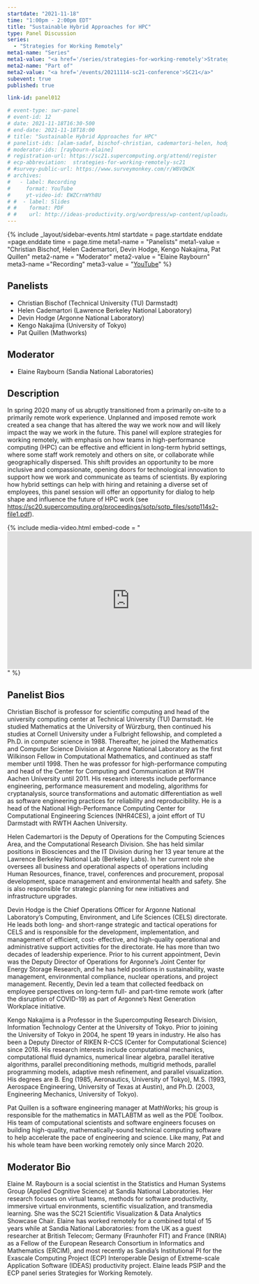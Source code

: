 ```yaml
---
startdate: "2021-11-18"
time: "1:00pm - 2:00pm EDT"
title: "Sustainable Hybrid Approaches for HPC"
type: Panel Discussion
series: 
  - "Strategies for Working Remotely"
meta1-name: "Series"
meta1-value: "<a href='/series/strategies-for-working-remotely'>Strategies for Working Remotely</a>"
meta2-name: "Part of"
meta2-value: "<a href='/events/20211114-sc21-conference'>SC21</a>"
subevent: true
published: true

link-id: panel012

# event-type: swr-panel
# event-id: 12
# date: 2021-11-18T16:30-500
# end-date: 2021-11-18T18:00
# title: "Sustainable Hybrid Approaches for HPC"
# panelist-ids: [alam-sadaf, bischof-christian, cademartori-helen, hodge-devin, nakajima-kengo, quillen-pat]
# moderator-ids: [raybourn-elaine]
# registration-url: https://sc21.supercomputing.org/attend/register
# ecp-abbreviation:  strategies-for-working-remotely-sc21
# #survey-public-url: https://www.surveymonkey.com/r/W8VQW2K
# archives:
#   - label: Recording
#     format: YouTube
#     yt-video-id: EWZCrnWYh8U
# #  - label: Slides
# #    format: PDF
# #    url: http://ideas-productivity.org/wordpress/wp-content/uploads/2021/03/swr008-creativity.pdf
---
```


<!-- Event Sidebar -->
{% 	include _layout/sidebar-events.html 
  startdate = page.startdate
  enddate =page.enddate
  time = page.time
meta1-name = "Panelists"
meta1-value = "Christian Bischof, Helen Cademartori, Devin Hodge, Kengo Nakajima, Pat Quillen"
meta2-name = "Moderator"
meta2-value = "Elaine Raybourn"
meta3-name ="Recording"
meta3-value = "<a href='https://www.youtube.com/watch?v=EWZCrnWYh8U'>YouTube</a>"
%}

## Panelists

- Christian Bischof (Technical University (TU) Darmstadt)
- Helen Cademartori (Lawrence Berkeley National Laboratory)
- Devin Hodge (Argonne National Laboratory)
- Kengo Nakajima (University of Tokyo)
- Pat Quillen (Mathworks)

## Moderator

- Elaine Raybourn (Sandia National Laboratories)

## Description

In spring 2020 many of us abruptly transitioned from a primarily on-site to a primarily remote work experience. Unplanned and imposed remote work created a sea change that has altered the way we work now and will likely impact the way we work in the future. This panel will explore strategies for working remotely, with emphasis on how teams in high-performance computing (HPC) can be effective and efficient in long-term hybrid settings, where some staff work remotely and others on site, or collaborate while geographically dispersed. This shift provides an opportunity to be more inclusive and compassionate, opening doors for technological innovation to support how we work and communicate as teams of scientists. By exploring how hybrid settings can help with hiring and retaining a diverse set of employees, this panel session will offer an opportunity for dialog to help shape and influence the future of HPC work (see <https://sc20.supercomputing.org/proceedings/sotp/sotp_files/sotp114s2-file1.pdf>).

{%  include media-video.html
    embed-code = "<iframe width='560' height='315' src='https://www.youtube.com/embed/EWZCrnWYh8U' title='YouTube video player;' frameborder='0' allow='accelerometer; autoplay; clipboard-write; encrypted-media; gyroscope; picture-in-picture' allowfullscreen></iframe>"
%}

## Panelist Bios

Christian Bischof is professor for scientific computing and head of the university computing center at Technical University (TU) Darmstadt. He studied Mathematics at the University of Würzburg, then continued his studies at Cornell University under a Fulbright fellowship, and completed a Ph.D. in computer science in 1988. Thereafter, he joined the Mathematics and Computer Science Division at Argonne National Laboratory as the first Wilkinson Fellow in Computational Mathematics, and continued as staff member until 1998. Then he was professor for high-performance computing and head of the Center for Computing and Communication at RWTH Aachen University until 2011. His research interests include performance engineering, performance measurement and modeling, algorithms for cryptanalysis, source transformations and automatic differentiation as well as software engineering practices for reliability and reproducibility. He is a head of the National High-Performance Computing Center for Computational Engineering Sciences (NHR4CES), a joint effort of TU Darmstadt with RWTH Aachen University.

Helen Cademartori is the Deputy of Operations for the Computing Sciences Area, and the Computational Research Division. She has held similar positions in Biosciences and the IT Division during her 13 year tenure at the Lawrence Berkeley National Lab (Berkeley Labs). In her current role she oversees all business and operational aspects of operations including Human Resources, finance, travel, conferences and procurement, proposal development, space management and environmental health and safety. She is also responsible for strategic planning for new initiatives and infrastructure upgrades.

Devin Hodge is the Chief Operations Officer for Argonne National Laboratory’s Computing, Environment, and Life Sciences (CELS) directorate. He leads both long- and short-range strategic and tactical operations for CELS and is responsible for the development, implementation, and management of efficient, cost- effective, and high-quality operational and administrative support activities for the directorate. He has more than two decades of leadership experience. Prior to his current appointment, Devin was the Deputy Director of Operations for Argonne’s Joint Center for Energy Storage Research, and he has held positions in sustainability, waste management, environmental compliance, nuclear operations, and project management. Recently, Devin led a team that collected feedback on employee perspectives on long-term full- and part-time remote work (after the disruption of COVID-19) as part of Argonne’s Next Generation Workplace initiative.

Kengo Nakajima is a Professor in the Supercomputing Research Division, Information Technology Center at the University of Tokyo. Prior to joining the University of Tokyo in 2004, he spent 19 years in industry. He also has been a Deputy Director of RIKEN R-CCS (Center for Computational Science) since 2018. His research interests include computational mechanics, computational fluid dynamics, numerical linear algebra, parallel iterative algorithms, parallel preconditioning methods, multigrid methods, parallel programming models, adaptive mesh refinement, and parallel visualization. His degrees are B. Eng (1985, Aeronautics, University of Tokyo), M.S. (1993, Aerospace Engineering, University of Texas at Austin), and Ph.D. (2003, Engineering Mechanics, University of Tokyo).

Pat Quillen is a software engineering manager at MathWorks; his group is responsible for the mathematics in MATLABTM as well as the PDE Toolbox. His team of computational scientists and software engineers focuses on building high-quality, mathematically-sound technical computing software to help accelerate the pace of engineering and science. Like many, Pat and his whole team have been working remotely only since March 2020.

## Moderator Bio

Elaine M. Raybourn is a social scientist in the Statistics and Human Systems Group (Applied Cognitive Science) at Sandia National Laboratories. Her research focuses on virtual teams, methods for software productivity, immersive virtual environments, scientific visualization, and transmedia learning. She was the SC21 Scientific Visualization & Data Analytics Showcase Chair. Elaine has worked remotely for a combined total of 15 years while at Sandia National Laboratories: from the UK as a guest researcher at British Telecom; Germany (Fraunhofer FIT) and France (INRIA) as a Fellow of the European Research Consortium in Informatics and Mathematics (ERCIM), and most recently as Sandia’s Institutional PI for the Exascale Computing Project (ECP) Interoperable Design of Extreme-scale Application Software (IDEAS) productivity project. Elaine leads PSIP and the ECP panel series Strategies for Working Remotely.
